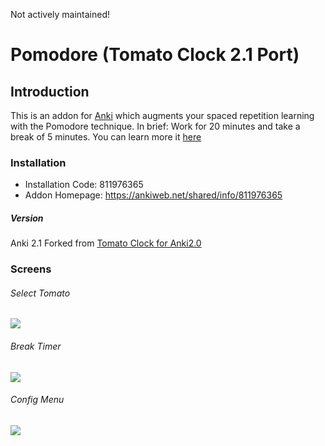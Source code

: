 Not actively maintained!

# Pomodore (Tomato Clock 2.1 Port)
## Introduction
This is an addon for [Anki](https://apps.ankiweb.net/) which augments your
spaced repetition learning with the Pomodore technique. In brief: Work for 20
minutes and take a break of 5 minutes.
You can learn more it [here](https://en.wikipedia.org/wiki/Pomodoro_Technique)

### Installation
- Installation Code: 811976365
- Addon Homepage: [https://ankiweb.net/shared/info/811976365 ](https://ankiweb.net/shared/info/811976365 )

##### Version
Anki 2.1
Forked from [Tomato Clock for Anki2.0](https://ankiweb.net/shared/info/811976365 )
### Screens
###### Select Tomato
![](https://raw.githubusercontent.com/Aliuakbar/Pomodore/master/TomatoClock/screens/menu.png)
###### Break Timer
![](https://raw.githubusercontent.com/Aliuakbar/Pomodore/master/TomatoClock/screens/image.png)
###### Config Menu
![](https://raw.githubusercontent.com/Aliuakbar/Pomodore/master/TomatoClock/screens/config.png)
